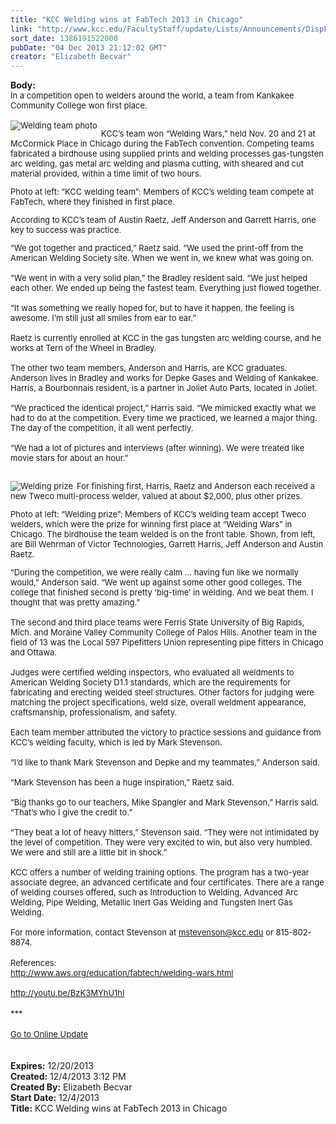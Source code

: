 ```yaml
---
title: "KCC Welding wins at FabTech 2013 in Chicago"
link: "http://www.kcc.edu/FacultyStaff/update/Lists/Announcements/DispForm.aspx?ID=1354"
sort_date: 1386191522000
pubDate: "04 Dec 2013 21:12:02 GMT"
creator: "Elizabeth Becvar"
---
```


<div><b>Body:</b> <div class="ExternalClassE5BEE264213A4F5AB5C05FB25D5B69D9">
<div><font size="2">In a competition open to welders around the world, a team from Kankakee Community College won first place.</font></div><font size="2">
<div><br />
<div style="float:left;margin-right:6px"><img alt="Welding team photo" src="/FacultyStaff/update/PublishingImages/KCC_welding_team_update.jpg" /></div>
<p>KCC’s team won “Welding Wars,” held Nov. 20 and 21 at McCormick Place in Chicago during the FabTech convention. Competing teams fabricated a birdhouse using supplied prints and welding processes gas-tungsten arc welding, gas metal arc welding and plasma cutting, with sheared and cut material provided, within a time limit of two hours.</p>
<p>Photo at left: “KCC welding team”: Members of KCC’s welding team compete at FabTech, where they finished in first place.</p>
<p>According to KCC’s team of Austin Raetz, Jeff Anderson and Garrett Harris, one key to success was practice.</p></div>
<div>“We got together and practiced,” Raetz said. “We used the print-off from the American Welding Society site. When we went in, we knew what was going on.</div>
<div><br />“We went in with a very solid plan,” the Bradley resident said. “We just helped each other. We ended up being the fastest team. Everything just flowed together.</div>
<div><br />“It was something we really hoped for, but to have it happen, the feeling is awesome. I’m still just all smiles from ear to ear.”</div>
<div><br />Raetz is currently enrolled at KCC in the gas tungsten arc welding course, and he works at Tern of the Wheel in Bradley.</div>
<div><br />The other two team members, Anderson and Harris, are KCC graduates. Anderson lives in Bradley and works for Depke Gases and Welding of Kankakee. Harris, a Bourbonnais resident, is a partner in Joliet Auto Parts, located in Joliet.</div>
<div><br />“We practiced the identical project,” Harris said. “We mimicked exactly what we had to do at the competition. Every time we practiced, we learned a major thing. The day of the competition, it all went perfectly.</div>
<div><br />“We had a lot of pictures and interviews (after winning). We were treated like movie stars for about an hour.”</div>
<div><br />
<div>
<div style="float:left;margin-right:6px"><img alt="Welding prize" src="/FacultyStaff/update/PublishingImages/Welding_%20prize_update.jpg" /></div>
<p>For finishing first, Harris, Raetz and Anderson each received a new Tweco multi-process welder, valued at about $2,000, plus other prizes. 
<p>Photo at left: “Welding prize”: Members of KCC’s welding team accept Tweco welders, which were the prize for winning first place at “Welding Wars” in Chicago. The birdhouse the team welded is on the front table. Shown, from left, are Bill Wehrman of Victor Technologies, Garrett Harris, Jeff Anderson and Austin Raetz.</p></div>
<div>“During the competition, we were really calm … having fun like we normally would,” Anderson said. “We went up against some other good colleges. The college that finished second is pretty ‘big-time’ in welding. And we beat them. I thought that was pretty amazing.”</div>
<div><br />The second and third place teams were Ferris State University of Big Rapids, Mich. and Moraine Valley Community College of Palos Hills. Another team in the field of 13 was the Local 597 Pipefitters Union representing pipe fitters in Chicago and Ottawa.</div>
<div><br />Judges were certified welding inspectors, who evaluated all weldments to American Welding Society D1.1 standards, which are the requirements for fabricating and erecting welded steel structures. Other factors for judging were matching the project specifications, weld size, overall weldment appearance, craftsmanship, professionalism, and safety.</div>
<div><br />Each team member attributed the victory to practice sessions and guidance from KCC’s welding faculty, which is led by Mark Stevenson.</div>
<div><br />“I’d like to thank Mark Stevenson and Depke and my teammates,” Anderson said.</div>
<div><br />“Mark Stevenson has been a huge inspiration,” Raetz said.</div>
<div><br />“Big thanks go to our teachers, Mike Spangler and Mark Stevenson,” Harris said. “That’s who I give the credit to.”</div>
<div><br />“They beat a lot of heavy hitters,” Stevenson said. “They were not intimidated by the level of competition. They were very excited to win, but also very humbled. We were and still are a little bit in shock.”</div>
<div><br />KCC offers a number of welding training options. The program has a two-year associate degree, an advanced certificate and four certificates. There are a range of welding courses offered, such as Introduction to Welding, Advanced Arc Welding, Pipe Welding, Metallic Inert Gas Welding and Tungsten Inert Gas Welding.</div>
<div><br />For more information, contact Stevenson at </font><a href="mailto:mstevenson@kcc.edu"><font size="2">mstevenson@kcc.edu</font></a><font size="2"> or 815-802-8874.</font></div>
<div><font size="2"></font> </div>
<div><font size="2">References: <br /><a href="http://www.aws.org/education/fabtech/welding-wars.html">http://www.aws.org/education/fabtech/welding-wars.html</a></font></div>
<div><font size="2"><br /><a href="http://youtu.be/BzK3MYhU1hI">http://youtu.be/BzK3MYhU1hI</a></font></div>
<div><font size="2"></font> </div>
<div><font size="2">***</font></div>
<div><font size="2"></font> </div>
<div><font size="2"><a href="/FacultyStaff/update/Pages/dailyupdate.aspx">Go to Online Update</a></font></div>
<div><font size="2"></font> </div>
<div><font size="2"></font> </div></div></div></div>
<div><b>Expires:</b> 12/20/2013</div>
<div><b>Created:</b> 12/4/2013 3:12 PM</div>
<div><b>Created By:</b> Elizabeth Becvar</div>
<div><b>Start Date:</b> 12/4/2013</div>
<div><b>Title:</b> KCC Welding wins at FabTech 2013 in Chicago</div>
